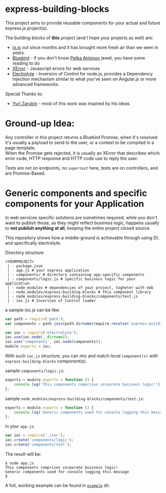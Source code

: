# express-building-blocks
This project aims to provide reusable components for your actual and future express.js project(s).

The building blocks of **this** project (and I hope your projects as well) are:

  * [io.js](https://iojs.org/) out since months and it has brought more fresh air than we seen in years.
  * [Bluebird](https://github.com/petkaantonov/bluebird) - if you don't know [Petka Antonov](https://github.com/petkaantonov) jewel, you have some reading to do
  * [XError](https://github.com/yzarubin/x-error) - Javascript errors for web services
  * [Electrolyte](https://github.com/jaredhanson/electrolyte) - Inversion of Control for node.js, provides a Dependency Injection mechanism similar to what you've seen on Angular.js or more advanced frameworks

Special Thanks to:

  * [Yuri Zarubin](https://github.com/yzarubin) - most of this work was inspired by his ideas

# Ground-up Idea:

Any controller in this project returns a Bluebird Promise, when it's resolved it's usually a payload to send to the user, or a context to be compiled in a page template.  
When the Promise gets rejected, it is usually an XError that describes which error code, HTTP response and HTTP code use to reply the user.

Tests are not on endpoints, no `supertest` here, tests are on controllers, and are Promise-Based.

# Generic components and specific components for your Application
In web services specific solutions are sometimes required, while you don't want to publish those, as they *might* reflect business logic, happens usually to **not publish anything at all**, keeping the entire project closed source.

This repository shows how a middle-ground is achievable through using DI, and specifically electrolyte.

Directory structure
```
<YOURPROJECT>
 | - package.json
 | - app.js # your express application
 | - components/ # directory containing app-specific components
 | - components/logic.js # specific business logic for your application
 | - node_modules # dependencies of your project, togheter with ebb
 | - node_modules/express-building-blocks # this component library
 | - node_modules/express-building-blocks/components/test.js
 | - ioc.js # Inversion of Control loader

```

a sample ioc.js can be like:
```javascript
var path = require('path');
var components = path.join(path.dirname(require.resolve('express-building-blocks')), 'components');

var ioc = require('electrolyte');
ioc.use(ioc.node(__dirname));
ioc.use('components', ioc.node(components));
module.exports = ioc;
```

With such `ioc.js` structure, you can mix and match _local_ `component(s)` with `express-building-blocks` component(s).

sample `components/logic.js`:
```javascript
exports = module.exports = function () {
    console.log('This components comprises corporate business logic!');
};
```

sample `node_modules/express-building-blocks/components/test.js`:
```javascript
exports = module.exports = function () {
    console.log('Generic components used for console logging this message');
};
```

in your `app.js`:
```javascript
var ioc = require('./ioc');
ioc.create('components/logic');
ioc.create('components/test');
```

The result will be:
```shell
$ node app.js
This components comprises corporate business logic!
Generic components used for console logging this message
$
```

A full, working example can be found in [`example`](example) dir.

